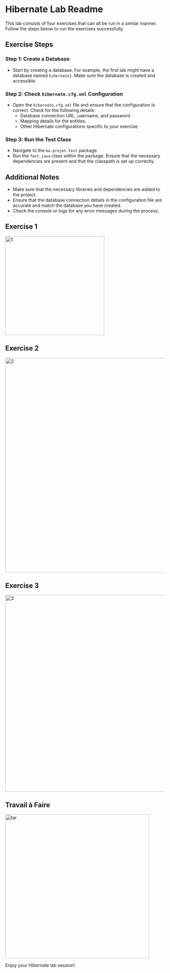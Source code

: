 # Hibernate Lab Readme

This lab consists of four exercises that can all be run in a similar manner. Follow the steps below to run the exercises successfully.

## Exercise Steps

### Step 1: Create a Database
- Start by creating a database. For example, the first lab might have a database named `hibernate1`. Make sure the database is created and accessible.

### Step 2: Check `hibernate.cfg.xml` Configuration
- Open the `hibernate.cfg.xml` file and ensure that the configuration is correct. Check for the following details:
  - Database connection URL, username, and password.
  - Mapping details for the entities.
  - Other Hibernate configurations specific to your exercise.

### Step 3: Run the Test Class
- Navigate to the `ma.projet.test` package.
- Run the `Test.java` class within the package. Ensure that the necessary dependencies are present and that the classpath is set up correctly.

## Additional Notes
- Make sure that the necessary libraries and dependencies are added to the project.
- Ensure that the database connection details in the configuration file are accurate and match the database you have created.
- Check the console or logs for any error messages during the process.

## Exercise 1
<img width="313" alt="1" src="https://github.com/whoamiisroot/tp_hibernate/assets/114259228/10c8bb1c-811e-432a-8d50-252ba53e2da5">

## Exercise 2
<img width="679" alt="2" src="https://github.com/whoamiisroot/tp_hibernate/assets/114259228/ba90862c-0f0b-422c-bfee-7ed0fcf5b719">

## Exercise 3
<img width="622" alt="3" src="https://github.com/whoamiisroot/tp_hibernate/assets/114259228/75662ff7-9606-4f4d-86d6-931d590e5740">

## Travail à Faire
<img width="455" alt="tar" src="https://github.com/whoamiisroot/tp_hibernate/assets/114259228/a456af02-e398-4004-9dc1-040c230ef107">

Enjoy your Hibernate lab session!
